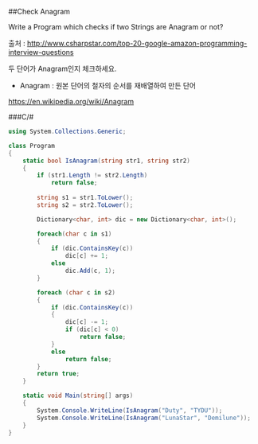 ##Check Anagram

Write a Program which checks if two Strings are Anagram or not?

출처 : <http://www.csharpstar.com/top-20-google-amazon-programming-interview-questions>

두 단어가 Anagram인지 체크하세요.

- Anagram : 원본 단어의 철자의 순서를 재배열하여 만든 단어

<https://en.wikipedia.org/wiki/Anagram>

###C/#

```C#
using System.Collections.Generic;

class Program
{
    static bool IsAnagram(string str1, string str2)
    {
        if (str1.Length != str2.Length)
            return false;
        
        string s1 = str1.ToLower();
        string s2 = str2.ToLower();

        Dictionary<char, int> dic = new Dictionary<char, int>();

        foreach(char c in s1)
        {
            if (dic.ContainsKey(c))
                dic[c] += 1;
            else
                dic.Add(c, 1);
        }

        foreach (char c in s2)
        {
            if (dic.ContainsKey(c))
            {
                dic[c] -= 1;
                if (dic[c] < 0)
                    return false;
            }
            else
                return false;
        }
        return true;
    }

    static void Main(string[] args)
    {
        System.Console.WriteLine(IsAnagram("Duty", "TYDU"));
        System.Console.WriteLine(IsAnagram("LunaStar", "Demilune"));
    }
}
```
